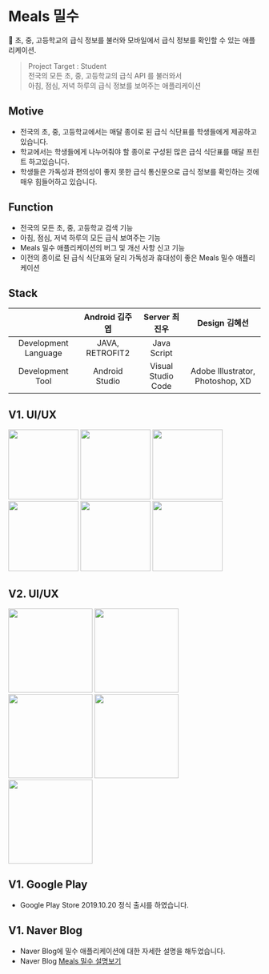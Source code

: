 # Meals 밀수
🍱 초, 중, 고등학교의 급식 정보를 불러와 모바일에서 급식 정보를 확인할 수 있는 애플리케이션.

> Project Target : Student <br/>
> 전국의 모든 초, 중, 고등학교의 급식 API 를 불러와서 <br/>
> 아침, 점심, 저녁 하루의 급식 정보를 보여주는 애플리케이션

## Motive
- 전국의 초, 중, 고등학교에서는 매달 종이로 된 급식 식단표를 학생들에게 제공하고 있습니다.
- 학교에서는 학생들에게 나누어줘야 할 종이로 구성된 많은 급식 식단표를 매달 프린트 하고있습니다.
- 학생들은 가독성과 편의성이 좋지 못한 급식 통신문으로 급식 정보를 확인하는 것에 매우 힘들어하고 있습니다.

## Function
- 전국의 모든 초, 중, 고등학교 검색 기능
- 아침, 점심, 저녁 하루의 모든 급식 보여주는 기능
- Meals 밀수 애플리케이션의 버그 및 개선 사항 신고 기능
- 이전의 종이로 된 급식 식단표와 달리 가독성과 휴대성이 좋은 Meals 밀수 애플리케이션

## Stack
|                      | Android 김주엽     | Server 최진우         | Design 김혜선                       |
|:--------------------:|:---------------:|:------------------:|:--------------------------------:|
| Development Language | JAVA, RETROFIT2 | Java Script        |                                  |
| Development Tool     | Android Studio  | Visual Studio Code | Adobe Illustrator, Photoshop, XD |

## V1. UI/UX
<div>
<img width="140" src="https://user-images.githubusercontent.com/49600974/67153406-8ad30180-f323-11e9-8b86-cefb4cf17d15.png"></img>
<img width="140" src="https://user-images.githubusercontent.com/49600974/67153407-8ad30180-f323-11e9-97ba-86020c40c5bb.png"></img>
<img width="140" src="https://user-images.githubusercontent.com/49600974/67153408-8ad30180-f323-11e9-883f-186d2e250149.png"></img>
<img width="140" src="https://user-images.githubusercontent.com/49600974/67153409-8ad30180-f323-11e9-9fe1-c9d40abb51c3.png"></img>
<img width="140" src="https://user-images.githubusercontent.com/49600974/67153410-8b6b9800-f323-11e9-8114-8b8dc4c5b1e2.png"></img>
<img width="140" src="https://user-images.githubusercontent.com/49600974/67153411-8b6b9800-f323-11e9-9311-0c286e5bb3c8.png"></img>
</div>

## V2. UI/UX
<div>
<img width="168" src="https://user-images.githubusercontent.com/49600974/76450754-a8f3e800-6411-11ea-9703-6aaea7c6feec.png"></img>
<img width="168" src="https://user-images.githubusercontent.com/49600974/76450743-a42f3400-6411-11ea-9098-f47efdc6e053.png"></img>
<img width="168" src="https://user-images.githubusercontent.com/49600974/76450745-a4c7ca80-6411-11ea-9941-e398638974c5.png"></img>
<img width="168" src="https://user-images.githubusercontent.com/49600974/76450696-911c6400-6411-11ea-96fb-ae83dff5cd3d.png"></img>
<img width="168" src="https://user-images.githubusercontent.com/49600974/76450729-9ed1e980-6411-11ea-88f0-15111dafcd8f.png">
</div>

## V1. Google Play
  - Google Play Store 2019.10.20 정식 출시를 하였습니다.
  
## V1. Naver Blog
  - Naver Blog에 밀수 애플리케이션에 대한 자세한 설명을 해두었습니다.
  - Naver Blog <a href ="http://kjy13299.blog.me/221686185631" target ="_blank" title ="Meals 밀수 설명보기">Meals 밀수 설명보기 </a>
 
  
































